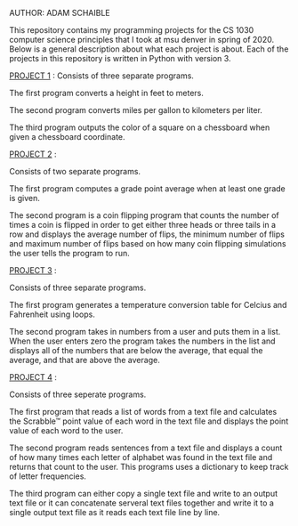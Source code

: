AUTHOR: ADAM SCHAIBLE

This repository contains my programming projects for the CS 1030 computer science principles that I took at msu denver in spring of 2020. Below is a general description about what each project is about. Each of the projects in this repository is written in Python with version 3.

[PROJECT 1](https://github.com/AdamSchaible/MSU_Denver/tree/master/CS%201030%20%09Computer%20Science%20Principles%20(Spring%202020)/Project%201) : 
Consists of three separate programs. 

The first program converts a height in feet to meters. 

The second program converts miles per gallon to kilometers per liter. 

The third program outputs the color of a square on a chessboard when given a chessboard coordinate.

[ PROJECT 2](https://github.com/AdamSchaible/MSU_Denver/tree/master/CS%201030%20%09Computer%20Science%20Principles%20(Spring%202020)/Project%202) :

Consists of two separate programs. 

The first program computes a grade point average when at least one grade is given. 

The second program is a coin flipping program that counts the number of times a coin is flipped in order to get either three heads or three tails in a row and displays the average number of flips, the minimum number of flips and maximum number of flips based on how many coin flipping simulations the user tells the program to run. 

[PROJECT 3](https://github.com/AdamSchaible/MSU_Denver/tree/master/CS%201030%20%09Computer%20Science%20Principles%20(Spring%202020)/Project%203) :

Consists of three separate programs.

The first program generates a temperature conversion table for Celcius and Fahrenheit using loops.

The second program takes in numbers from a user and puts them in a list. When the user enters zero the program takes the numbers in the list and displays all of the numbers that are below the average, that equal the average, and that are above the average.

[PROJECT 4](https://github.com/AdamSchaible/MSU_Denver/tree/master/CS%201030%20%09Computer%20Science%20Principles%20(Spring%202020)/Project%204) :

Consists of three seperate programs.

The first program that reads a list of words from a text file and calculates the Scrabble™ point value of each word in the text file and displays the point value of each word to the user.

The second program reads sentences from a text file and displays a count of how many times each letter of alphabet was found in the text file and returns that count to the user. This programs uses a dictionary to keep track of letter frequencies.

The third program can either copy a single text file and write to an output text file or it can concatenate serveral text files together and write it to a single output text file as it reads each text file line by line. 
